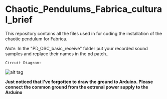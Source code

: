 # Chaotic_Pendulums_Fabrica_cultural_brief
This repository contains all the files used in for coding the installation of the chaotic pendulum for Fabrica. 


  *Note*: In the "PD_OSC_basic_receive\" folder put your recorded sound samples and replace their names in the pd patch..
  
  
    Circuit Diagram: 
    
![alt tag](https://cloud.githubusercontent.com/assets/4619862/6398154/3ead77b0-bdf2-11e4-94f0-540383dbbb9e.png)

**Just noticed that I've forgotten to draw the ground to Arduino. Please connect the common ground from the extrenal power supply to the Arduino**
